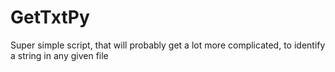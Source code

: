 # GetTxtPy
Super simple script, that will probably get a lot more complicated, to identify a string in any given file
